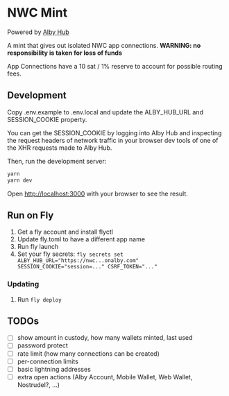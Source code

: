 # NWC Mint

Powered by [Alby Hub](https://getalby.com)

A mint that gives out isolated NWC app connections. **WARNING: no responsibility is taken for loss of funds**

App Connections have a 10 sat / 1% reserve to account for possible routing fees.

## Development

Copy .env.example to .env.local and update the ALBY_HUB_URL and SESSION_COOKIE property.

You can get the SESSION_COOKIE by logging into Alby Hub and inspecting the request headers of network traffic in your browser dev tools of one of the XHR requests made to Alby Hub.

Then, run the development server:

```bash
yarn
yarn dev
```

Open [http://localhost:3000](http://localhost:3000) with your browser to see the result.

## Run on Fly

1. Get a fly account and install flyctl
2. Update fly.toml to have a different app name
3. Run fly launch
4. Set your fly secrets: `fly secrets set ALBY_HUB_URL="https://nwc...onalby.com" SESSION_COOKIE="session=..." CSRF_TOKEN="..."`

### Updating

1. Run `fly deploy`

## TODOs

- [ ] show amount in custody, how many wallets minted, last used
- [ ] password protect
- [ ] rate limit (how many connections can be created)
- [ ] per-connection limits
- [ ] basic lightning addresses
- [ ] extra open actions (Alby Account, Mobile Wallet, Web Wallet, Nostrudel?, ...)
